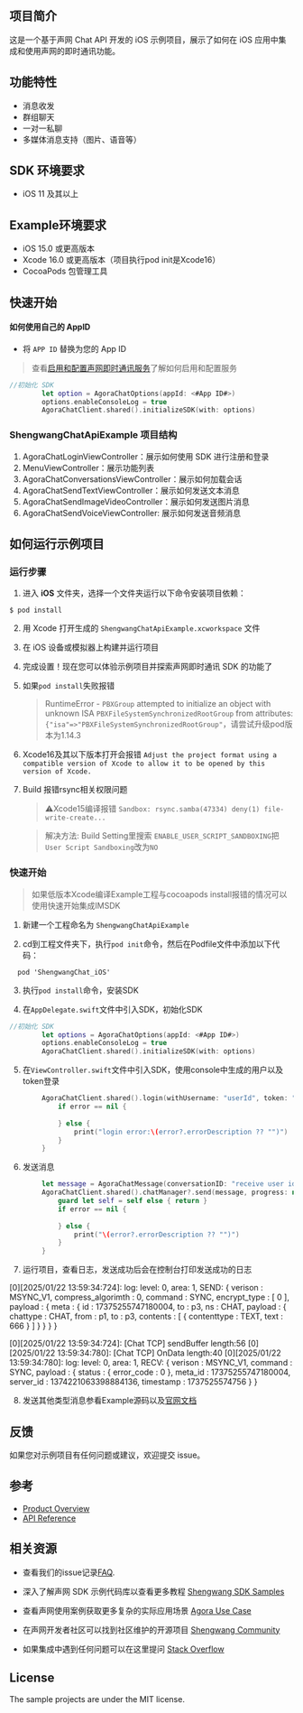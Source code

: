 
## 项目简介
这是一个基于声网 Chat API 开发的 iOS 示例项目，展示了如何在 iOS 应用中集成和使用声网的即时通讯功能。

## 功能特性
- 消息收发
- 群组聊天
- 一对一私聊
- 多媒体消息支持（图片、语音等）

## SDK 环境要求
- iOS 11 及其以上

## Example环境要求
- iOS 15.0 或更高版本
- Xcode 16.0 或更高版本（项目执行pod init是Xcode16）
- CocoaPods 包管理工具

## 快速开始

#### 如何使用自己的 AppID

- 将 `APP ID` 替换为您的 App ID

> 查看[启用和配置声网即时通讯服务](https://im.shengwang.cn/docs/sdk/ios/enable_im.html)了解如何启用和配置服务
   
```Swift
//初始化 SDK
        let option = AgoraChatOptions(appId: <#App ID#>)
        options.enableConsoleLog = true
        AgoraChatClient.shared().initializeSDK(with: options)
```


### ShengwangChatApiExample 项目结构

1. AgoraChatLoginViewController：展示如何使用 SDK 进行注册和登录
2. MenuViewController：展示功能列表
3. AgoraChatConversationsViewController：展示如何加载会话
4. AgoraChatSendTextViewController：展示如何发送文本消息
5. AgoraChatSendImageVideoController：展示如何发送图片消息
6. AgoraChatSendVoiceViewController: 展示如何发送音频消息


## 如何运行示例项目

### 运行步骤

1. 进入 **iOS** 文件夹，选择一个文件夹运行以下命令安装项目依赖：
```shell
$ pod install
```

2. 用 Xcode 打开生成的 `ShengwangChatApiExample.xcworkspace` 文件
3. 在 iOS 设备或模拟器上构建并运行项目
4. 完成设置！现在您可以体验示例项目并探索声网即时通讯 SDK 的功能了
5. 如果`pod install`失败报错 
    > RuntimeError - `PBXGroup` attempted to initialize an object with unknown ISA `PBXFileSystemSynchronizedRootGroup` from attributes: `{"isa"=>"PBXFileSystemSynchronizedRootGroup"`，请尝试升级pod版本为1.14.3
6. Xcode16及其以下版本打开会报错 `Adjust the project format using a compatible version of Xcode to allow it to be opened by this version of Xcode.`
7. Build 报错rsync相关权限问题
    > ⚠️Xcode15编译报错 ```Sandbox: rsync.samba(47334) deny(1) file-write-create...```

    > 解决方法: Build Setting里搜索 ```ENABLE_USER_SCRIPT_SANDBOXING```把```User Script Sandboxing```改为```NO```

### 快速开始
> 如果低版本Xcode编译Example工程与cocoapods install报错的情况可以使用快速开始集成IMSDK

1. 新建一个工程命名为 `ShengwangChatApiExample`

2. cd到工程文件夹下，执行`pod init`命令，然后在Podfile文件中添加以下代码：

```
  pod 'ShengwangChat_iOS'
```

3. 执行`pod install`命令，安装SDK

4. 在`AppDelegate.swift`文件中引入SDK，初始化SDK

```Swift
//初始化 SDK
        let options = AgoraChatOptions(appId: <#App ID#>)
        options.enableConsoleLog = true
        AgoraChatClient.shared().initializeSDK(with: options)
```

5. 在`ViewController.swift`文件中引入SDK，使用console中生成的用户以及token登录

```Swift
        AgoraChatClient.shared().login(withUsername: "userId", token: "user token") { (userId,error) in
            if error == nil {
            
            } else {
                print("login error:\(error?.errorDescription ?? "")")
            }
        }
```

6. 发送消息

```Swift
        let message = AgoraChatMessage(conversationID: "receive user id", body: AgoraChatTextMessageBody(text: text), ext: [:])
        AgoraChatClient.shared().chatManager?.send(message, progress: nil) { [weak self] sendMessage, error in
            guard let self = self else { return }
            if error == nil {
                
            } else {
                print("\(error?.errorDescription ?? "")")
            }
        }
```

7. 运行项目，查看日志，发送成功后会在控制台打印发送成功的日志

> 
[0][2025/01/22 13:59:34:724]: log: level: 0, area: 1, SEND:
{ verison : MSYNC_V1, compress_algorimth : 0, command : SYNC, encrypt_type : [ 0 ], payload : { meta : { id : 17375255747180004, to : p3, ns : CHAT, payload : { chattype : CHAT, from : p1, to : p3, contents : [ { contenttype : TEXT, text : 666 } ] } } } }

[0][2025/01/22 13:59:34:724]: [Chat TCP] sendBuffer length:56
[0][2025/01/22 13:59:34:780]: [Chat TCP] OnData length:40
[0][2025/01/22 13:59:34:780]: log: level: 0, area: 1, RECV:
{ verison : MSYNC_V1, command : SYNC, payload : { status : { error_code : 0 }, meta_id : 17375255747180004, server_id : 1374221063398884136, timestamp : 1737525574756 } }
>

8. 发送其他类型消息参看Example源码以及[官网文档](https://im.shengwang.cn/docs/sdk/ios/message_send_receive.html)

## 反馈

如果您对示例项目有任何问题或建议，欢迎提交 issue。

## 参考

- [Product Overview](https://im.shengwang.cn/docs/sdk/ios/document_index.html)
- [API Reference](https://im.shengwang.cn/sdkdocs/chat1.x/ios/)

## 相关资源

- 查看我们的issue记录[FAQ](https://doc.shengwang.cn/faq/list).

- 深入了解声网 SDK 示例代码库以查看更多教程 [Shengwang SDK Samples](https://github.com/Shengwang-Lab) 

- 查看声网使用案例获取更多复杂的实际应用场景 [Agora Use Case](https://github.com/AgoraIO-usecase)

- 在声网开发者社区可以找到社区维护的开源项目 [Shengwang Community](https://github.com/Shengwang-Lab)

- 如果集成中遇到任何问题可以在这里提问 [Stack Overflow](https://stackoverflow.com/questions/tagged/agora.io)

## License

The sample projects are under the MIT license.
